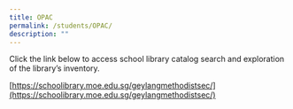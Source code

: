 ```yaml
---
title: OPAC
permalink: /students/OPAC/
description: ""
---
```

Click the link below to access school library catalog search and exploration of the library’s inventory.

[https://schoolibrary.moe.edu.sg/geylangmethodistsec/](https://schoolibrary.moe.edu.sg/geylangmethodistsec/)